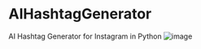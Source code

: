 # AIHashtagGenerator
AI Hashtag Generator for Instagram in Python
![image](https://github.com/user-attachments/assets/b1ade595-d139-4fad-99ff-01907a1cfa61)
